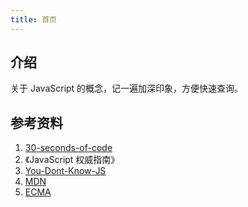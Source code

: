 ```yaml
---
title: 首页
---
```


## 介绍

关于 JavaScript 的概念，记一遍加深印象，方便快速查询。



## 参考资料

1. [30-seconds-of-code](https://github.com/30-seconds/30-seconds-of-code)
2. 《JavaScript 权威指南》
3. [You-Dont-Know-JS](https://github.com/getify/You-Dont-Know-JS)
4. [MDN](https://developer.mozilla.org/zh-CN/)
5. [ECMA](https://www.ecma-international.org/)